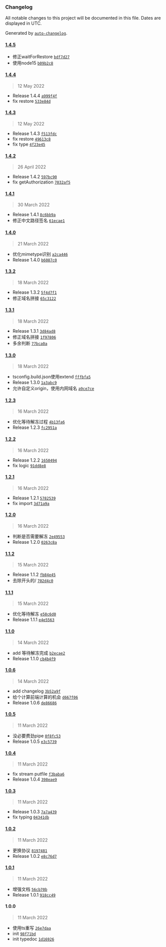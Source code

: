 ### Changelog

All notable changes to this project will be documented in this file. Dates are displayed in UTC.

Generated by [`auto-changelog`](https://github.com/CookPete/auto-changelog).

#### [1.4.5](https://github.com/bangbang93/node-ufile-rest/compare/1.4.4...1.4.5)

- 修正waitForRestore [`bdf7d27`](https://github.com/bangbang93/node-ufile-rest/commit/bdf7d27af84f6b4cf005d45db15e683c1c84ea1d)
- 使用node15 [`b09b2c8`](https://github.com/bangbang93/node-ufile-rest/commit/b09b2c8ecb1d72a378150064b5cada1d22476bc9)

#### [1.4.4](https://github.com/bangbang93/node-ufile-rest/compare/1.4.3...1.4.4)

> 12 May 2022

- Release 1.4.4 [`a999f4f`](https://github.com/bangbang93/node-ufile-rest/commit/a999f4f524d86063c3be5f9657770ee3e20dd5b1)
- fix restore [`533e84d`](https://github.com/bangbang93/node-ufile-rest/commit/533e84d6b982f48f6697c6ace76bfdbcfc5df0c0)

#### [1.4.3](https://github.com/bangbang93/node-ufile-rest/compare/1.4.2...1.4.3)

> 12 May 2022

- Release 1.4.3 [`f513fdc`](https://github.com/bangbang93/node-ufile-rest/commit/f513fdcabb922b66713f40ae756ce58d58504142)
- fix restore [`49613c8`](https://github.com/bangbang93/node-ufile-rest/commit/49613c8f6848dc8fe15bc5a104764f7a730376cd)
- fix type [`4f23e45`](https://github.com/bangbang93/node-ufile-rest/commit/4f23e45dd8f86c292da3d12e8c6b2d6a63482d55)

#### [1.4.2](https://github.com/bangbang93/node-ufile-rest/compare/1.4.1...1.4.2)

> 26 April 2022

- Release 1.4.2 [`597bc90`](https://github.com/bangbang93/node-ufile-rest/commit/597bc90b11a4c450f60ea18e3252a8f1b22fd18e)
- fix getAuthorization [`7032af5`](https://github.com/bangbang93/node-ufile-rest/commit/7032af54b51fb1394db2850821c49ab71a6316df)

#### [1.4.1](https://github.com/bangbang93/node-ufile-rest/compare/1.4.0...1.4.1)

> 30 March 2022

- Release 1.4.1 [`8c6bb9a`](https://github.com/bangbang93/node-ufile-rest/commit/8c6bb9a00020684a2d576a9415343016d15fd97d)
- 修正中文路径签名 [`61ecae1`](https://github.com/bangbang93/node-ufile-rest/commit/61ecae167c2fbdb556b5ab59a39bfd58babbaa7c)

#### [1.4.0](https://github.com/bangbang93/node-ufile-rest/compare/1.3.2...1.4.0)

> 21 March 2022

- 优化mimetype识别 [`a2ca446`](https://github.com/bangbang93/node-ufile-rest/commit/a2ca4464f8d93e34c87b795abd43cdbbb7a8593b)
- Release 1.4.0 [`b6087c0`](https://github.com/bangbang93/node-ufile-rest/commit/b6087c0b9feaf2e035039063ae26728b5acc88af)

#### [1.3.2](https://github.com/bangbang93/node-ufile-rest/compare/1.3.1...1.3.2)

> 18 March 2022

- Release 1.3.2 [`5f4d7f1`](https://github.com/bangbang93/node-ufile-rest/commit/5f4d7f184334da46d4603078b44da59ae6066acd)
- 修正域名拼接 [`65c3122`](https://github.com/bangbang93/node-ufile-rest/commit/65c312256d4b511f8f94c71a5bbc00f20f0981f2)

#### [1.3.1](https://github.com/bangbang93/node-ufile-rest/compare/1.3.0...1.3.1)

> 18 March 2022

- Release 1.3.1 [`3d84ad8`](https://github.com/bangbang93/node-ufile-rest/commit/3d84ad855802bf24d0e6ddb5027cbe3af0e0dc99)
- 修正域名拼接 [`1f97806`](https://github.com/bangbang93/node-ufile-rest/commit/1f97806427904942b43ffbc997cab9dc65045e42)
- 多余判断 [`77bca0a`](https://github.com/bangbang93/node-ufile-rest/commit/77bca0a83359374cc8ee753fcbd331d7fe7ab6d5)

#### [1.3.0](https://github.com/bangbang93/node-ufile-rest/compare/1.2.3...1.3.0)

> 18 March 2022

- tsconfig.build.json使用extend [`fffbfa5`](https://github.com/bangbang93/node-ufile-rest/commit/fffbfa5ac6e31f5072513be2617b6b9da5efd609)
- Release 1.3.0 [`1a3abc9`](https://github.com/bangbang93/node-ufile-rest/commit/1a3abc9cc139118a7d7a3a879d8d490ee427db5e)
- 允许自定义origin，使用内网域名 [`a9ce7ce`](https://github.com/bangbang93/node-ufile-rest/commit/a9ce7ce7760f98e4c807437309678b4f0a337eb3)

#### [1.2.3](https://github.com/bangbang93/node-ufile-rest/compare/1.2.2...1.2.3)

> 16 March 2022

- 优化等待解冻过程 [`4b13fa6`](https://github.com/bangbang93/node-ufile-rest/commit/4b13fa6857f4de77a002b8361e61eff0c86aab3e)
- Release 1.2.3 [`fc2951a`](https://github.com/bangbang93/node-ufile-rest/commit/fc2951a1de03b8f625dcd514d28ebcd289cb92bb)

#### [1.2.2](https://github.com/bangbang93/node-ufile-rest/compare/1.2.1...1.2.2)

> 16 March 2022

- Release 1.2.2 [`1650494`](https://github.com/bangbang93/node-ufile-rest/commit/1650494ef5116b022e97b7dba150bb8b69f18e4b)
- fix logic [`91dd8e8`](https://github.com/bangbang93/node-ufile-rest/commit/91dd8e86416014b6bbcc085acd98765f67cc226a)

#### [1.2.1](https://github.com/bangbang93/node-ufile-rest/compare/1.2.0...1.2.1)

> 16 March 2022

- Release 1.2.1 [`5782539`](https://github.com/bangbang93/node-ufile-rest/commit/57825396afcd536317caca7c656b691ded6a95fb)
- fix import [`3d71a9a`](https://github.com/bangbang93/node-ufile-rest/commit/3d71a9acfaf7b2f29864258573f123ff005f9f74)

#### [1.2.0](https://github.com/bangbang93/node-ufile-rest/compare/1.1.2...1.2.0)

> 16 March 2022

- 判断是否需要解冻 [`2e49553`](https://github.com/bangbang93/node-ufile-rest/commit/2e49553241b60fd5ce0b69d777ae63216a2f162f)
- Release 1.2.0 [`0263c8a`](https://github.com/bangbang93/node-ufile-rest/commit/0263c8ac1e5ca75f3e8ee818784bc54c3d6f7030)

#### [1.1.2](https://github.com/bangbang93/node-ufile-rest/compare/1.1.1...1.1.2)

> 15 March 2022

- Release 1.1.2 [`fb84e45`](https://github.com/bangbang93/node-ufile-rest/commit/fb84e45c0374c209e8ebcd328507e7e09e41899c)
- 去除开头的/ [`702d4c0`](https://github.com/bangbang93/node-ufile-rest/commit/702d4c02c411af6b3bbc044c092bc21d24e0f14d)

#### [1.1.1](https://github.com/bangbang93/node-ufile-rest/compare/1.1.0...1.1.1)

> 15 March 2022

- 优化等待解冻 [`e58c6d0`](https://github.com/bangbang93/node-ufile-rest/commit/e58c6d0f96dde63bfd63b1733b5c70a132575888)
- Release 1.1.1 [`e4e5563`](https://github.com/bangbang93/node-ufile-rest/commit/e4e55630537de348352244d53f53a71ee9bd6d4c)

#### [1.1.0](https://github.com/bangbang93/node-ufile-rest/compare/1.0.6...1.1.0)

> 14 March 2022

- add 等待解冻完成 [`b2ecae2`](https://github.com/bangbang93/node-ufile-rest/commit/b2ecae2667fd768c734ad981401a457124cfdf3d)
- Release 1.1.0 [`cb4b4f9`](https://github.com/bangbang93/node-ufile-rest/commit/cb4b4f96fed3681fb159da987313703400e256f0)

#### [1.0.6](https://github.com/bangbang93/node-ufile-rest/compare/1.0.5...1.0.6)

> 14 March 2022

- add changelog [`3b52a9f`](https://github.com/bangbang93/node-ufile-rest/commit/3b52a9f6b68ec589032dbcee28fdf336ce86b8f1)
- 给个计算前端计算的机会 [`d667f06`](https://github.com/bangbang93/node-ufile-rest/commit/d667f061580b4c05060dbdc77ee108e3428fa62b)
- Release 1.0.6 [`de86686`](https://github.com/bangbang93/node-ufile-rest/commit/de86686fd18d5508e95a45971eacbd2124f66d7e)

#### [1.0.5](https://github.com/bangbang93/node-ufile-rest/compare/1.0.4...1.0.5)

> 11 March 2022

- 没必要费劲pipe [`0f8fc53`](https://github.com/bangbang93/node-ufile-rest/commit/0f8fc53c0e1692810df345ee8151725c104d110e)
- Release 1.0.5 [`e3c5739`](https://github.com/bangbang93/node-ufile-rest/commit/e3c57394a7d512f4ce459b9322df7064b0a01af3)

#### [1.0.4](https://github.com/bangbang93/node-ufile-rest/compare/1.0.3...1.0.4)

> 11 March 2022

- fix stream putfile [`f3baba6`](https://github.com/bangbang93/node-ufile-rest/commit/f3baba6b3cdd328a825a1bcf6468920f6761eb02)
- Release 1.0.4 [`398eae9`](https://github.com/bangbang93/node-ufile-rest/commit/398eae924a61aee09f4851219ddbe9ffd00674ab)

#### [1.0.3](https://github.com/bangbang93/node-ufile-rest/compare/1.0.2...1.0.3)

> 11 March 2022

- Release 1.0.3 [`7a7a439`](https://github.com/bangbang93/node-ufile-rest/commit/7a7a439d2828a11ed69ed543c4ffe7d744fa53cf)
- fix typing [`04341db`](https://github.com/bangbang93/node-ufile-rest/commit/04341db05d60f7e8c7b08d4ab0b414acc6b6bbac)

#### [1.0.2](https://github.com/bangbang93/node-ufile-rest/compare/1.0.1...1.0.2)

> 11 March 2022

- 更换协议 [`8197481`](https://github.com/bangbang93/node-ufile-rest/commit/8197481c1576a712b19053fd9829295a02a8e231)
- Release 1.0.2 [`e8c76d7`](https://github.com/bangbang93/node-ufile-rest/commit/e8c76d752cb9f3787f82a14e52bd778ece2fa297)

#### [1.0.1](https://github.com/bangbang93/node-ufile-rest/compare/1.0.0...1.0.1)

> 11 March 2022

- 增强文档 [`56cb70b`](https://github.com/bangbang93/node-ufile-rest/commit/56cb70b770b0ec619053300c7b4b4b00503547c0)
- Release 1.0.1 [`918cc49`](https://github.com/bangbang93/node-ufile-rest/commit/918cc49c6b1280b4382bcfd68c5cfa5b1af1d998)

#### 1.0.0

> 11 March 2022

- 使用ts重写 [`26e7daa`](https://github.com/bangbang93/node-ufile-rest/commit/26e7daac7c056b9ef9a0c15f4d640edd4dc67949)
- init [`98f71bd`](https://github.com/bangbang93/node-ufile-rest/commit/98f71bd75a18e49a7a4c141d5b4cf4356e5577cf)
- init typedoc [`1d16926`](https://github.com/bangbang93/node-ufile-rest/commit/1d16926546341541e00614ab56bd5a8083ce3212)
